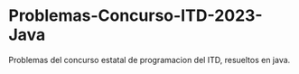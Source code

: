 # Problemas-Concurso-ITD-2023-Java
Problemas del concurso estatal de programacion del ITD, resueltos en java.
